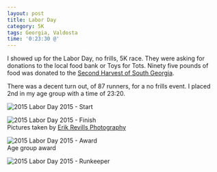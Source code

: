 ```yaml
---
layout: post
title: Labor Day
category: 5K
tags: Georgia, Valdosta
time: '0:23:30 @'
---
```

I showed up for the Labor Day, no frills, 5K race. They were asking for donations to the local food bank or Toys for Tots. Ninety five pounds of food was donated to the [Second Harvest of South Georgia](http://feedingsga.org/).

There was a decent turn out, of 87 runners, for a no frills event. I placed 2nd in my age group with a time of 23:20.

![2015 Labor Day 2015 - Start]({{site.url}}/files/2015-09-07-labor-day-start.jpg)

![2015 Labor Day 2015 - Finish]({{site.url}}/files/2015-09-07-labor-day-finish.jpg)<br>Pictures taken by [Erik Revills Photography](http://erikrevillsphotography.pixieset.com/toddsmootbarnes100year5k/)

![2015 Labor Day 2015 - Award]({{site.url}}/files/2015-09-07-labor-day-award.jpg)<br>Age group award

![2015 Labor Day 2015 - Runkeeper]({{site.url}}/files/2015-09-07-labor-day-runkeeper.png)<br>

